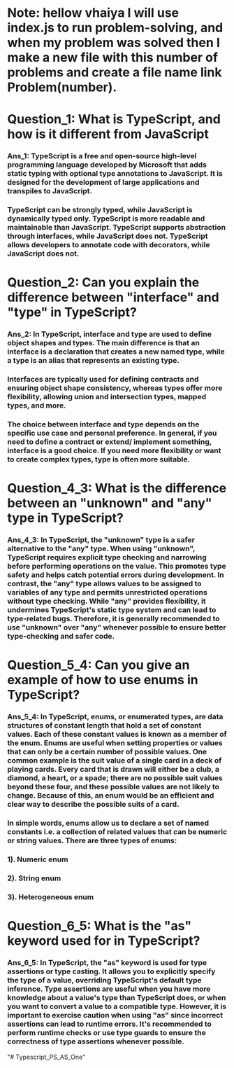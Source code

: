 # Note: hellow vhaiya I will use index.js to run problem-solving, and when my problem was solved then I make a new file with this number of problems and create a file name link Problem(number).

# Question_1: What is TypeScript, and how is it different from JavaScript
### Ans_1: TypeScript is a free and open-source high-level programming language developed by Microsoft that adds static typing with optional type annotations to JavaScript. It is designed for the development of large applications and transpiles to JavaScript. 

### TypeScript can be strongly typed, while JavaScript is dynamically typed only. TypeScript is more readable and maintainable than JavaScript. TypeScript supports abstraction through interfaces, while JavaScript does not. TypeScript allows developers to annotate code with decorators, while JavaScript does not.

# Question_2: Can you explain the difference between "interface" and "type" in TypeScript?

### Ans_2: In TypeScript, interface and type are used to define object shapes and types. The main difference is that an interface is a declaration that creates a new named type, while a type is an alias that represents an existing type.

### Interfaces are typically used for defining contracts and ensuring object shape consistency, whereas types offer more flexibility, allowing union and intersection types, mapped types, and more.

### The choice between interface and type depends on the specific use case and personal preference. In general, if you need to define a contract or extend/ implement something, interface is a good choice. If you need more flexibility or want to create complex types, type is often more suitable.

# Question_4_3: What is the difference between an "unknown" and "any" type in TypeScript?

### Ans_4_3: In TypeScript, the "unknown" type is a safer alternative to the "any" type. When using "unknown", TypeScript requires explicit type checking and narrowing before performing operations on the value. This promotes type safety and helps catch potential errors during development. In contrast, the "any" type allows values to be assigned to variables of any type and permits unrestricted operations without type checking. While "any" provides flexibility, it undermines TypeScript's static type system and can lead to type-related bugs. Therefore, it is generally recommended to use "unknown" over "any" whenever possible to ensure better type-checking and safer code.

# Question_5_4: Can you give an example of how to use enums in TypeScript?

### Ans_5_4: In TypeScript, enums, or enumerated types, are data structures of constant length that hold a set of constant values. Each of these constant values is known as a member of the enum. Enums are useful when setting properties or values that can only be a certain number of possible values. One common example is the suit value of a single card in a deck of playing cards. Every card that is drawn will either be a club, a diamond, a heart, or a spade; there are no possible suit values beyond these four, and these possible values are not likely to change. Because of this, an enum would be an efficient and clear way to describe the possible suits of a card.
### In simple words, enums allow us to declare a set of named constants i.e. a collection of related values that can be numeric or string values. There are three types of enums:

### 1). Numeric enum
### 2). String enum
### 3). Heterogeneous enum

# Question_6_5: What is the "as" keyword used for in TypeScript?

### Ans_6_5: In TypeScript, the "as" keyword is used for type assertions or type casting. It allows you to explicitly specify the type of a value, overriding TypeScript's default type inference. Type assertions are useful when you have more knowledge about a value's type than TypeScript does, or when you want to convert a value to a compatible type. However, it is important to exercise caution when using "as" since incorrect assertions can lead to runtime errors. It's recommended to perform runtime checks or use type guards to ensure the correctness of type assertions whenever possible.
"# Typescript_PS_AS_One" 
